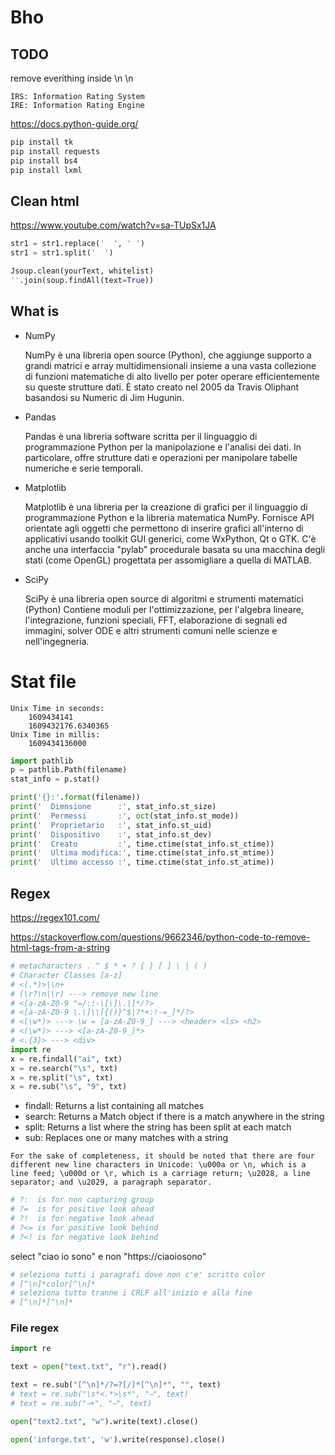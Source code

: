 # Bho

## TODO

remove everithing inside \n \n

```
IRS: Information Rating System
IRE: Information Rating Engine
```

https://docs.python-guide.org/
```bash
pip install tk
pip install requests
pip install bs4
pip install lxml
```

## Clean html

https://www.youtube.com/watch?v=sa-TUpSx1JA
```python
str1 = str1.replace('  ', ' ')
str1 = str1.split('  ')
```

```python
Jsoup.clean(yourText, whitelist)
''.join(soup.findAll(text=True))
```

## What is

- NumPy

    NumPy è una libreria open source (Python), che aggiunge supporto a grandi matrici e array multidimensionali insieme a una vasta collezione di funzioni matematiche di alto livello per poter operare efficientemente su queste strutture dati. È stato creato nel 2005 da Travis Oliphant basandosi su Numeric di Jim Hugunin.

- Pandas

    Pandas è una libreria software scritta per il linguaggio di programmazione Python per la manipolazione e l'analisi dei dati. In particolare, offre strutture dati e operazioni per manipolare tabelle numeriche e serie temporali.

- Matplotlib

    Matplotlib è una libreria per la creazione di grafici per il linguaggio di programmazione Python e la libreria matematica NumPy. Fornisce API orientate agli oggetti che permettono di inserire grafici all'interno di applicativi usando toolkit GUI generici, come WxPython, Qt o GTK. C'è anche una interfaccia "pylab" procedurale basata su una macchina degli stati (come OpenGL) progettata per assomigliare a quella di MATLAB.

- SciPy

    SciPy è una libreria open source di algoritmi e strumenti matematici (Python)
    Contiene moduli per l'ottimizzazione, per l'algebra lineare, l'integrazione, funzioni speciali, FFT, elaborazione di segnali ed immagini, solver ODE e altri strumenti comuni nelle scienze e nell'ingegneria.


# Stat file

```
Unix Time in seconds: 
    1609434141
    1609432176.6340365
Unix Time in millis: 
    1609434136000
```

```python
import pathlib
p = pathlib.Path(filename)
stat_info = p.stat()

print('{}:'.format(filename))
print('  Dimnsione      :', stat_info.st_size)
print('  Permessi       :', oct(stat_info.st_mode))
print('  Proprietario   :', stat_info.st_uid)
print('  Dispositivo    :', stat_info.st_dev)
print('  Creato         :', time.ctime(stat_info.st_ctime))
print('  Ultima modifica:', time.ctime(stat_info.st_mtime))
print('  Ultimo accesso :', time.ctime(stat_info.st_atime))
```
## Regex

https://regex101.com/

https://stackoverflow.com/questions/9662346/python-code-to-remove-html-tags-from-a-string
```python
# metacharacters . ^ $ * + ? { } [ ] \ | ( )
# Character Classes [a-z]
# <(.*)>|\n+
# (\r?\n|\r) ---> remove new line
# <[a-zA-Z0-9 "=/:!-\[\]\.|]*/?>
# <[a-zA-Z0-9 \.\]\\[{()}^$|?*+:!-=_]*/?>
# <(\w*)> ---> \w = [a-zA-Z0-9_] ---> <header> <ls> <h2>
# <(\w*)> ---> <[a-zA-Z0-9_]*>
# <.{3}> ---> <div>
import re
x = re.findall("ai", txt)
x = re.search("\s", txt)
x = re.split("\s", txt)
x = re.sub("\s", "9", txt)
```
- findall: 	Returns a list containing all matches
- search: 	Returns a Match object if there is a match anywhere in the string
- split: 	Returns a list where the string has been split at each match
- sub: 	Replaces one or many matches with a string
```
For the sake of completeness, it should be noted that there are four different new line characters in Unicode: \u000a or \n, which is a line feed; \u000d or \r, which is a carriage return; \u2028, a line separator; and \u2029, a paragraph separator.
```

```python
# ?:  is for non capturing group
# ?=  is for positive look ahead
# ?!  is for negative look ahead
# ?<= is for positive look behind
# ?<! is for negative look behind
```

select "ciao io sono" e non "https://ciaoiosono"
```Python
# seleziona tutti i paragrafi dove non c'e' scritto color
# [^\n]*color[^\n]*
# seleziona tutto tranne i CRLF all'inizio e alla fine
# [^\n]*[^\n]*
```

### File regex

```python
import re

text = open("text.txt", "r").read()

text = re.sub("[^\n]*/?=?[/]*[^\n]*", "", text)
# text = re.sub("\s*<.*>\s*", " ", text)
# text = re.sub(" +", " ", text)

open("text2.txt", "w").write(text).close()
```

```python
open('inforge.txt', 'w').write(response).close()
```